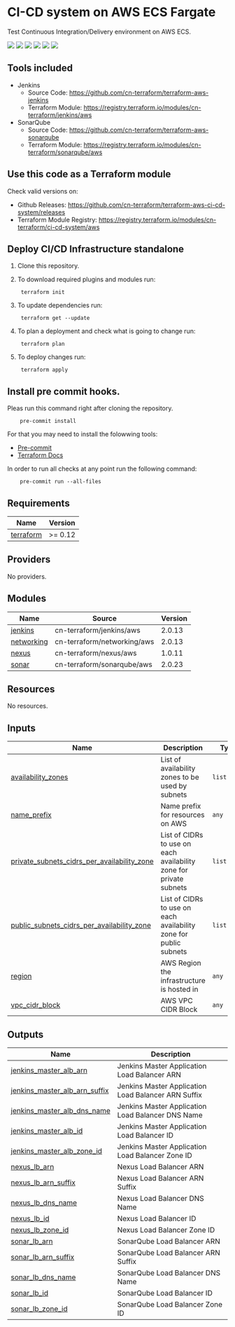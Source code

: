 # CI-CD system on AWS ECS Fargate

Test Continuous Integration/Delivery environment on AWS ECS.

[![](https://github.com/cn-terraform/terraform-aws-ci-cd-system/workflows/terraform/badge.svg)](https://github.com/cn-terraform/terraform-aws-ci-cd-system/actions?query=workflow%3Aterraform)
[![](https://img.shields.io/github/license/cn-terraform/terraform-aws-ci-cd-system)](https://github.com/cn-terraform/terraform-aws-ci-cd-system)
[![](https://img.shields.io/github/issues/cn-terraform/terraform-aws-ci-cd-system)](https://github.com/cn-terraform/terraform-aws-ci-cd-system)
[![](https://img.shields.io/github/issues-closed/cn-terraform/terraform-aws-ci-cd-system)](https://github.com/cn-terraform/terraform-aws-ci-cd-system)
[![](https://img.shields.io/github/languages/code-size/cn-terraform/terraform-aws-ci-cd-system)](https://github.com/cn-terraform/terraform-aws-ci-cd-system)
[![](https://img.shields.io/github/repo-size/cn-terraform/terraform-aws-ci-cd-system)](https://github.com/cn-terraform/terraform-aws-ci-cd-system)

## Tools included

* Jenkins
    - Source Code: <https://github.com/cn-terraform/terraform-aws-jenkins>
    - Terraform Module: <https://registry.terraform.io/modules/cn-terraform/jenkins/aws>
* SonarQube
    - Source Code: <https://github.com/cn-terraform/terraform-aws-sonarqube>
    - Terraform Module: <https://registry.terraform.io/modules/cn-terraform/sonarqube/aws>

## Use this code as a Terraform module

Check valid versions on:
* Github Releases: <https://github.com/cn-terraform/terraform-aws-ci-cd-system/releases>
* Terraform Module Registry: <https://registry.terraform.io/modules/cn-terraform/ci-cd-system/aws>

## Deploy CI/CD Infrastructure standalone

1. Clone this repository.

2. To download required plugins and modules run:

        terraform init

3. To update dependencies run:

        terraform get --update

4. To plan a deployment and check what is going to change run:

        terraform plan

5. To deploy changes run:

        terraform apply

## Install pre commit hooks.

Pleas run this command right after cloning the repository.

        pre-commit install

For that you may need to install the folowwing tools:
* [Pre-commit](https://pre-commit.com/)
* [Terraform Docs](https://terraform-docs.io/)

In order to run all checks at any point run the following command:

        pre-commit run --all-files

<!-- BEGINNING OF PRE-COMMIT-TERRAFORM DOCS HOOK -->
## Requirements

| Name | Version |
|------|---------|
| <a name="requirement_terraform"></a> [terraform](#requirement\_terraform) | >= 0.12 |

## Providers

No providers.

## Modules

| Name | Source | Version |
|------|--------|---------|
| <a name="module_jenkins"></a> [jenkins](#module\_jenkins) | cn-terraform/jenkins/aws | 2.0.13 |
| <a name="module_networking"></a> [networking](#module\_networking) | cn-terraform/networking/aws | 2.0.13 |
| <a name="module_nexus"></a> [nexus](#module\_nexus) | cn-terraform/nexus/aws | 1.0.11 |
| <a name="module_sonar"></a> [sonar](#module\_sonar) | cn-terraform/sonarqube/aws | 2.0.23 |

## Resources

No resources.

## Inputs

| Name | Description | Type | Default | Required |
|------|-------------|------|---------|:--------:|
| <a name="input_availability_zones"></a> [availability\_zones](#input\_availability\_zones) | List of availability zones to be used by subnets | `list(any)` | n/a | yes |
| <a name="input_name_prefix"></a> [name\_prefix](#input\_name\_prefix) | Name prefix for resources on AWS | `any` | n/a | yes |
| <a name="input_private_subnets_cidrs_per_availability_zone"></a> [private\_subnets\_cidrs\_per\_availability\_zone](#input\_private\_subnets\_cidrs\_per\_availability\_zone) | List of CIDRs to use on each availability zone for private subnets | `list(any)` | n/a | yes |
| <a name="input_public_subnets_cidrs_per_availability_zone"></a> [public\_subnets\_cidrs\_per\_availability\_zone](#input\_public\_subnets\_cidrs\_per\_availability\_zone) | List of CIDRs to use on each availability zone for public subnets | `list(any)` | n/a | yes |
| <a name="input_region"></a> [region](#input\_region) | AWS Region the infrastructure is hosted in | `any` | n/a | yes |
| <a name="input_vpc_cidr_block"></a> [vpc\_cidr\_block](#input\_vpc\_cidr\_block) | AWS VPC CIDR Block | `any` | n/a | yes |

## Outputs

| Name | Description |
|------|-------------|
| <a name="output_jenkins_master_alb_arn"></a> [jenkins\_master\_alb\_arn](#output\_jenkins\_master\_alb\_arn) | Jenkins Master Application Load Balancer ARN |
| <a name="output_jenkins_master_alb_arn_suffix"></a> [jenkins\_master\_alb\_arn\_suffix](#output\_jenkins\_master\_alb\_arn\_suffix) | Jenkins Master Application Load Balancer ARN Suffix |
| <a name="output_jenkins_master_alb_dns_name"></a> [jenkins\_master\_alb\_dns\_name](#output\_jenkins\_master\_alb\_dns\_name) | Jenkins Master Application Load Balancer DNS Name |
| <a name="output_jenkins_master_alb_id"></a> [jenkins\_master\_alb\_id](#output\_jenkins\_master\_alb\_id) | Jenkins Master Application Load Balancer ID |
| <a name="output_jenkins_master_alb_zone_id"></a> [jenkins\_master\_alb\_zone\_id](#output\_jenkins\_master\_alb\_zone\_id) | Jenkins Master Application Load Balancer Zone ID |
| <a name="output_nexus_lb_arn"></a> [nexus\_lb\_arn](#output\_nexus\_lb\_arn) | Nexus Load Balancer ARN |
| <a name="output_nexus_lb_arn_suffix"></a> [nexus\_lb\_arn\_suffix](#output\_nexus\_lb\_arn\_suffix) | Nexus Load Balancer ARN Suffix |
| <a name="output_nexus_lb_dns_name"></a> [nexus\_lb\_dns\_name](#output\_nexus\_lb\_dns\_name) | Nexus Load Balancer DNS Name |
| <a name="output_nexus_lb_id"></a> [nexus\_lb\_id](#output\_nexus\_lb\_id) | Nexus Load Balancer ID |
| <a name="output_nexus_lb_zone_id"></a> [nexus\_lb\_zone\_id](#output\_nexus\_lb\_zone\_id) | Nexus Load Balancer Zone ID |
| <a name="output_sonar_lb_arn"></a> [sonar\_lb\_arn](#output\_sonar\_lb\_arn) | SonarQube Load Balancer ARN |
| <a name="output_sonar_lb_arn_suffix"></a> [sonar\_lb\_arn\_suffix](#output\_sonar\_lb\_arn\_suffix) | SonarQube Load Balancer ARN Suffix |
| <a name="output_sonar_lb_dns_name"></a> [sonar\_lb\_dns\_name](#output\_sonar\_lb\_dns\_name) | SonarQube Load Balancer DNS Name |
| <a name="output_sonar_lb_id"></a> [sonar\_lb\_id](#output\_sonar\_lb\_id) | SonarQube Load Balancer ID |
| <a name="output_sonar_lb_zone_id"></a> [sonar\_lb\_zone\_id](#output\_sonar\_lb\_zone\_id) | SonarQube Load Balancer Zone ID |
<!-- END OF PRE-COMMIT-TERRAFORM DOCS HOOK -->
